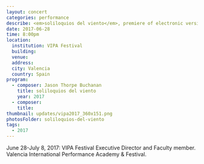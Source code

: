 ```yaml
---
layout: concert
categories: performance
describe: <em>soliloquios del viento</em>, premiere of electronic version, Ensemble Interface. 2017 VIPA Festival.
date: 2017-06-28
time: 8:00pm
location:
  institution: VIPA Festival
  building:
  venue:
  address:
  city: Valencia
  country: Spain
program:
  - composer: Jason Thorpe Buchanan
    title: soliloquios del viento
    year: 2017
  - composer:
    title:
thumbnail: updates/vipa2017_360x151.png
photosFolder: soliloquios-del-viento
tags:
  - 2017
---
```


June 28-July 8, 2017: VIPA Festival Executive Director and Faculty member. Valencia International Performance Academy & Festival.

